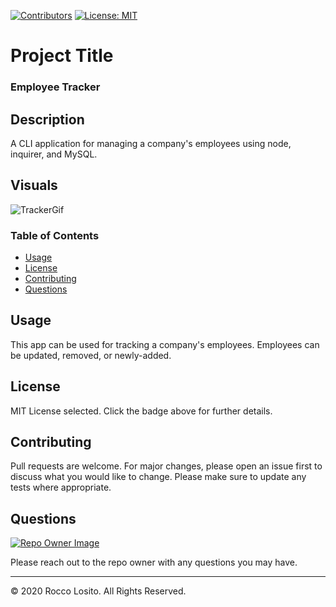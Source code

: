 [![Contributors](https://img.shields.io/github/contributors/roccolosito/employee-template-engine)](https://github.com/roccolosito/employee-template-engine/graphs/contributors)
[![License: MIT](https://img.shields.io/badge/License-MIT-yellow.svg)](https://opensource.org/licenses/MIT)

# Project Title 
### **Employee Tracker**

## Description
A CLI application for managing a company's employees using node, inquirer, and MySQL.

## Visuals

![TrackerGif](./Assets/tracker.gif)

### Table of Contents
* [Usage](#Usage)
* [License](#License)
* [Contributing](#Contributing)
* [Questions](#Questions)

## Usage
This app can be used for tracking a company's employees. Employees can be updated, removed, or newly-added.

## License
MIT License selected. Click the badge above for further details.

## Contributing
Pull requests are welcome. For major changes, please open an issue first to discuss what you would like to change. Please make sure to update any tests where appropriate.

## Questions
[![Repo Owner Image](https://avatars.githubusercontent.com/roccolosito?s=100)](")

Please reach out to the repo owner with any questions you may have.

- - -
© 2020 Rocco Losito. All Rights Reserved.